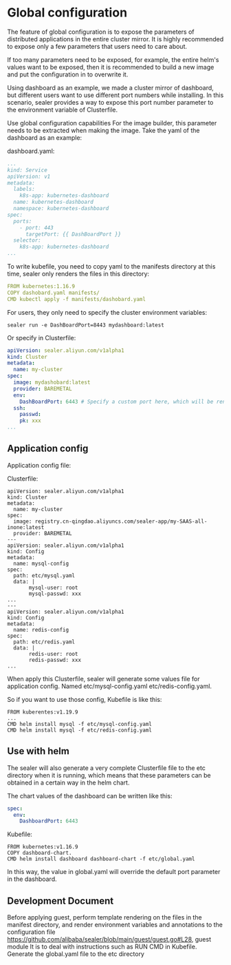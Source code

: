 # Global configuration

The feature of global configuration is to expose the parameters of distributed applications in the entire cluster mirror. 
It is highly recommended to expose only a few parameters that users need to care about.

If too many parameters need to be exposed, for example, the entire helm's values ​​want to be exposed, 
then it is recommended to build a new image and put the configuration in to overwrite it.

Using dashboard as an example, we made a cluster mirror of dashboard, 
but different users want to use different port numbers while installing. 
In this scenario, sealer provides a way to expose this port number parameter to the environment variable of Clusterfile. 

Use global configuration capabilities
For the image builder, this parameter needs to be extracted when making the image. 
Take the yaml of the dashboard as an example:

dashboard.yaml:

```yaml
...
kind: Service
apiVersion: v1
metadata:
  labels:
    k8s-app: kubernetes-dashboard
  name: kubernetes-dashboard
  namespace: kubernetes-dashboard
spec:
  ports:
    - port: 443
      targetPort: {{ DashBoardPort }}
  selector:
    k8s-app: kubernetes-dashboard
...
```

To write kubefile, you need to copy yaml to the manifests directory at this time, 
sealer only renders the files in this directory:

```yaml
FROM kubernetes:1.16.9
COPY dashobard.yaml manifests/
CMD kubectl apply -f manifests/dashobard.yaml
```

For users, they only need to specify the cluster environment variables:

```shell script
sealer run -e DashBoardPort=8443 mydashboard:latest
```
Or specify in Clusterfile:

```yaml
apiVersion: sealer.aliyun.com/v1alpha1
kind: Cluster
metadata:
  name: my-cluster
spec:
  image: mydashobard:latest
  provider: BAREMETAL
  env:
    DashBoardPort: 6443 # Specify a custom port here, which will be rendered into the mirrored yaml
  ssh:
    passwd:
    pk: xxx
...
```

## Application config

Application config file:

Clusterfile:
```
apiVersion: sealer.aliyun.com/v1alpha1
kind: Cluster
metadata:
  name: my-cluster
spec:
  image: registry.cn-qingdao.aliyuncs.com/sealer-app/my-SAAS-all-inone:latest
  provider: BAREMETAL
---
apiVersion: sealer.aliyun.com/v1alpha1
kind: Config
metadata:
  name: mysql-config
spec:
  path: etc/mysql.yaml
  data: |
       mysql-user: root
       mysql-passwd: xxx
...
---
apiVersion: sealer.aliyun.com/v1alpha1
kind: Config
metadata:
  name: redis-config
spec:
  path: etc/redis.yaml
  data: |
       redis-user: root
       redis-passwd: xxx
...
```
When apply this Clusterfile, sealer will generate some values file for application config. Named etc/mysql-config.yaml  etc/redis-config.yaml. 

So if you want to use those config, Kubefile is like this:

```
FROM kuberentes:v1.19.9
...
CMD helm install mysql -f etc/mysql-config.yaml
CMD helm install mysql -f etc/redis-config.yaml
```

## Use with helm

The sealer will also generate a very complete Clusterfile file to the etc directory when it is running, 
which means that these parameters can be obtained in a certain way in the helm chart.

The chart values ​​of the dashboard can be written like this:

```yaml
spec:
  env:
    DashboardPort: 6443
```
Kubefile:

```shell script
FROM kubernetes:v1.16.9
COPY dashboard-chart.
CMD helm install dashboard dashboard-chart -f etc/global.yaml
```
In this way, the value in global.yaml will override the default port parameter in the dashboard.

## Development Document

Before applying guest, perform template rendering on the files in the manifest directory, 
and render environment variables and annotations to the configuration file 
https://github.com/alibaba/sealer/blob/main/guest/guest.go#L28, 
guest module It is to deal with instructions such as RUN CMD in Kubefile.
Generate the global.yaml file to the etc directory